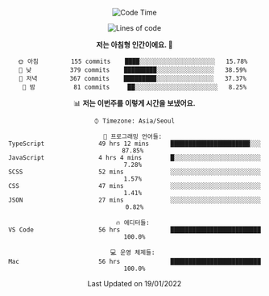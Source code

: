 <div align='center'>
 
<!--START_SECTION:waka-->
![Code Time](http://img.shields.io/badge/Code%20Time-1%2C092%20hrs%2012%20mins-blue)

![Lines of code](https://img.shields.io/badge/%EC%A0%80%EB%8A%94%20%EC%97%AC%ED%83%9C%EA%B9%8C%EC%A7%80%20-59%20Thousand%20%EC%A4%84%EC%9D%98%20%EC%BD%94%EB%93%9C%EB%A5%BC%20%EC%9E%91%EC%84%B1%ED%96%88%EC%96%B4%EC%9A%94.-blue)

**저는 아침형 인간이에요. 🐤** 

```text
🌞 아침         155 commits    ████░░░░░░░░░░░░░░░░░░░░░   15.78% 
🌆 낮　         379 commits    █████████░░░░░░░░░░░░░░░░   38.59% 
🌃 저녁         367 commits    █████████░░░░░░░░░░░░░░░░   37.37% 
🌙 밤　         81 commits     ██░░░░░░░░░░░░░░░░░░░░░░░   8.25%

```


📊 **저는 이번주를 이렇게 시간을 보냈어요.** 

```text
⌚︎ Timezone: Asia/Seoul

💬 프로그래밍 언어들: 
TypeScript               49 hrs 12 mins      ██████████████████████░░░   87.85% 
JavaScript               4 hrs 4 mins        █░░░░░░░░░░░░░░░░░░░░░░░░   7.28% 
SCSS                     52 mins             ░░░░░░░░░░░░░░░░░░░░░░░░░   1.57% 
CSS                      47 mins             ░░░░░░░░░░░░░░░░░░░░░░░░░   1.41% 
JSON                     27 mins             ░░░░░░░░░░░░░░░░░░░░░░░░░   0.82%

🔥 에디터들: 
VS Code                  56 hrs              █████████████████████████   100.0%

💻 운영 체제들: 
Mac                      56 hrs              █████████████████████████   100.0%

```


 Last Updated on 19/01/2022
<!--END_SECTION:waka-->
 </div>
<!---
Emewjin/Emewjin is a ✨ special ✨ repository because its `README.md` (this file) appears on your GitHub profile.
You can click the Preview link to take a look at your changes.
--->
